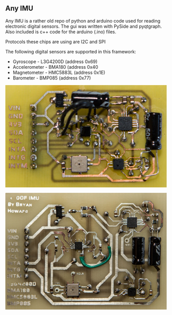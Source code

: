 ## Any IMU

Any IMU is a rather old repo of python and arduino code used for reading electronic digital sensors. The gui was written with PySide and pyqtgraph. Also included is c++ code for the arduino (.ino) files. 

Protocols these chips are using are I2C and SPI

The following digital sensors are supported in this framework:

- Gyroscope - L3G4200D (address 0x69)
- Accelerometer - BMA180 (address 0x40
- Magnetometer - HMC5883L (address 0x1E)
- Barometer - BMP085 (address 0x77)

![imu v1 board](https://github.com/bhowiebkr/AnyIMU/blob/master/images/IMU-v1-Board.jpg)

![imu v2 board](https://github.com/bhowiebkr/AnyIMU/blob/master/images/IMU-v2-Board.jpg)
